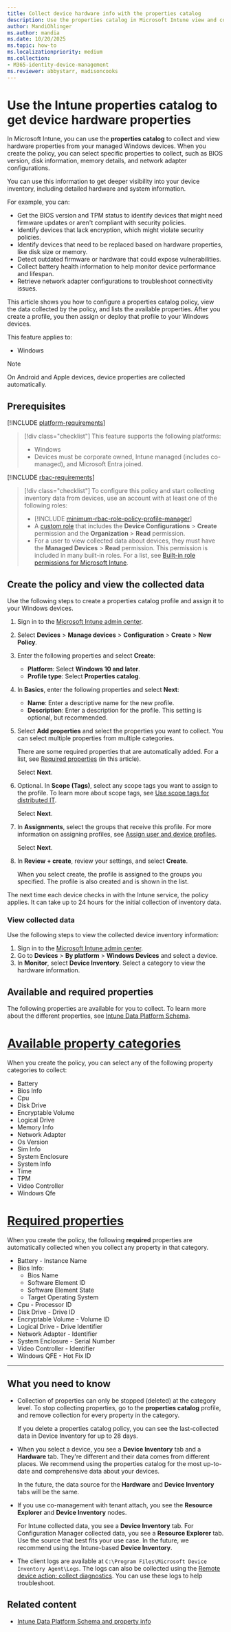 ```yaml
---
title: Collect device hardware info with the properties catalog
description: Use the properties catalog in Microsoft Intune view and collect enhanced device hardware info on Windows devices you manage with Intune. You can collect info like BIOS version, TPM status, disk info, memory details, and network adapter configurations. Use this information to get deeper visibility into your device inventory and troubleshoot issues.
author: MandiOhlinger
ms.author: mandia
ms.date: 10/20/2025
ms.topic: how-to
ms.localizationpriority: medium
ms.collection:
- M365-identity-device-management
ms.reviewer: abbystarr, madisoncooks
---
```


# Use the Intune properties catalog to get device hardware properties

In Microsoft Intune, you can use the **properties catalog** to collect and view hardware properties from your managed Windows devices. When you create the policy, you can select specific properties to collect, such as BIOS version, disk information, memory details, and network adapter configurations.

You can use this information to get deeper visibility into your device inventory, including detailed hardware and system information.

For example, you can:

- Get the BIOS version and TPM status to identify devices that might need firmware updates or aren't compliant with security policies.
- Identify devices that lack encryption, which might violate security policies.
- Identify devices that need to be replaced based on hardware properties, like disk size or memory.
- Detect outdated firmware or hardware that could expose vulnerabilities.
- Collect battery health information to help monitor device performance and lifespan.
- Retrieve network adapter configurations to troubleshoot connectivity issues.

This article shows you how to configure a properties catalog policy, view the data collected by the policy,  and lists the available properties. After you create a profile, you then assign or deploy that profile to your Windows devices.

This feature applies to:

- Windows

> [!NOTE]
> On Android and Apple devices, device properties are collected automatically.

## Prerequisites

[!INCLUDE [platform-requirements](../../includes/h3/platform-requirements.md)]

> [!div class="checklist"]
> This feature supports the following platforms:
>
> - Windows
> - Devices must be corporate owned, Intune managed (includes co-managed), and Microsoft Entra joined.

[!INCLUDE [rbac-requirements](../../includes/h3/rbac-requirements.md)]

> [!div class="checklist"]
> To configure this policy and start collecting inventory data from devices, use an account with at least one of the following roles:
>
> - [!INCLUDE [minimum-rbac-role-policy-profile-manager](../includes/minimum-rbac-role-policy-profile-manager.md)]
> - A [custom role](custom-settings-configure.md) that includes the **Device Configurations** > **Create** permission and the **Organization** > **Read** permission.
> - For a user to view collected data about devices, they must have the **Managed Devices** > **Read** permission. This permission is included in many built-in roles. For a list, see [Built-in role permissions for Microsoft Intune](../fundamentals/role-based-access-control-reference.md).

## Create the policy and view the collected data

Use the following steps to create a properties catalog profile and assign it to your Windows devices.

1. Sign in to the [Microsoft Intune admin center](https://go.microsoft.com/fwlink/?linkid=2109431).

2. Select **Devices** > **Manage devices** > **Configuration** > **Create** > **New Policy**.

3. Enter the following properties and select **Create**:

    - **Platform**: Select **Windows 10 and later**.
    - **Profile type**: Select **Properties catalog**.

4. In **Basics**, enter the following properties and select **Next**:

    - **Name**: Enter a descriptive name for the new profile.
    - **Description**: Enter a description for the profile. This setting is optional, but recommended.

5. Select **Add properties** and select the properties you want to collect. You can select multiple properties from multiple categories.

    There are some required properties that are automatically added. For a list, see [Required properties](#available-and-required-properties) (in this article).

    Select **Next**.

6. Optional. In **Scope (Tags)**, select any scope tags you want to assign to the profile. To learn more about scope tags, see [Use scope tags for distributed IT](../fundamentals/scope-tags.md).

    Select **Next**.

7. In **Assignments**, select the groups that receive this profile. For more information on assigning profiles, see [Assign user and device profiles](../configuration/device-profile-assign.md).

   Select **Next**.

8. In **Review + create**, review your settings, and select **Create**.

    When you select create, the profile is assigned to the groups you specified. The profile is also created and is shown in the list.

The next time each device checks in with the Intune service, the policy applies. It can take up to 24 hours for the initial collection of inventory data.

### View collected data

Use the following steps to view the collected device inventory information:

1. Sign in to the [Microsoft Intune admin center](https://go.microsoft.com/fwlink/?linkid=2109431).
2. Go to **Devices** > **By platform** > **Windows Devices** and select a device.
3. In **Monitor**, select **Device Inventory**. Select a category to view the hardware information.

## Available and required properties

The following properties are available for you to collect. To learn more about the different properties, see [Intune Data Platform Schema](../../analytics/data-platform-schema.md).

# [Available property categories](#tab/available)

When you create the policy, you can select any of the following property categories to collect:

- Battery
- Bios Info
- Cpu
- Disk Drive
- Encryptable Volume
- Logical Drive
- Memory Info
- Network Adapter
- Os Version
- Sim Info
- System Enclosure
- System Info
- Time
- TPM
- Video Controller
- Windows Qfe

# [Required properties](#tab/required)

When you create the policy, the following **required** properties are automatically collected when you collect any property in that category.

- Battery - Instance Name
- Bios Info:
  - Bios Name
  - Software Element ID
  - Software Element State
  - Target Operating System
- Cpu - Processor ID
- Disk Drive - Drive ID
- Encryptable Volume - Volume ID
- Logical Drive - Drive Identifier
- Network Adapter - Identifier
- System Enclosure - Serial Number
- Video Controller - Identifier
- Windows QFE - Hot Fix ID

---

## What you need to know

- Collection of properties can only be stopped (deleted) at the category level. To stop collecting properties, go to the **properties catalog** profile, and remove collection for every property in the category.

  If you delete a properties catalog policy, you can see the last-collected data in Device Inventory for up to 28 days.

- When you select a device, you see a **Device Inventory** tab and a **Hardware** tab. They're different and their data comes from different places. We recommend using the properties catalog for the most up-to-date and comprehensive data about your devices.

  In the future, the data source for the **Hardware** and **Device Inventory** tabs will be the same.

- If you use co-management with tenant attach, you see the **Resource Explorer** and **Device Inventory** nodes.

  For Intune collected data, you see a **Device Inventory** tab. For Configuration Manager collected data, you see a **Resource Explorer** tab. Use the source that best fits your use case. In the future, we recommend using the Intune-based **Device Inventory**.

- The client logs are available at `C:\Program Files\Microsoft Device Inventory Agent\Logs`. The logs can also be collected using the [Remote device action: collect diagnostics](../remote-actions/collect-diagnostics.md). You can use these logs to help troubleshoot.

## Related content

- [Intune Data Platform Schema and property info](../../analytics/data-platform-schema.md)

